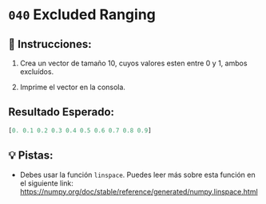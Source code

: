 # `040` Excluded Ranging

## 📝 Instrucciones:

1. Crea un vector de tamaño 10, cuyos valores esten entre 0 y 1, ambos excluídos.

2. Imprime el vector en la consola.

## Resultado Esperado:

```python
[0. 0.1 0.2 0.3 0.4 0.5 0.6 0.7 0.8 0.9]
```

## 💡 Pistas:

+ Debes usar la función `linspace`. Puedes leer más sobre esta función en el siguiente link: https://numpy.org/doc/stable/reference/generated/numpy.linspace.html
